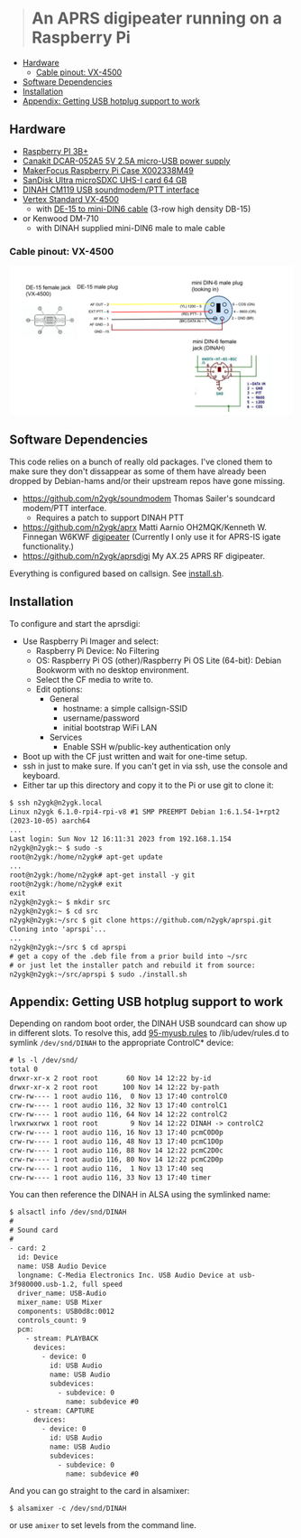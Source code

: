 ># An APRS digipeater running on a Raspberry Pi

<!-- toc -->

- [Hardware](#hardware)
  * [Cable pinout: VX-4500](#cable-pinout-vx-4500)
- [Software Dependencies](#software-dependencies)
- [Installation](#installation)
- [Appendix: Getting USB hotplug support to work](#appendix-getting-usb-hotplug-support-to-work)

<!-- tocstop -->

## Hardware

* [Raspberry PI 3B+](https://www.raspberrypi.com/products/raspberry-pi-3-model-b-plus/)
* [Canakit DCAR-052A5 5V 2.5A micro-USB power supply](https://www.canakit.com/raspberry-pi-adapter-power-supply-2-5a.html)
* [MakerFocus Raspberry Pi Case X002338M49](https://www.amazon.com/MakerFocus-Raspberry-Aluminum-Heatsink-Driver/dp/B07PNB7JWP)
* [SanDisk Ultra microSDXC UHS-I card 64 GB](https://www.amazon.com/SanDisk-microSDXC-Standard-Packaging-SDSQUNC-064G-GN6MA/dp/B010Q588D4)
* [DINAH CM119 USB soundmodem/PTT interface](https://kits4hams.com/dinah)
* [Vertex Standard VX-4500](https://www.yaesu.com/indexVS.cfm?cmd=DisplayProducts&ProdCatID=74&encProdID=985145DD4C41E33B7A105CE862474ED9&DivisionID=65&isArchived=0)
  * with [DE-15 to mini-DIN6 cable](#cable-pinout-vx-4500) (3-row high density DB-15)
* or Kenwood DM-710
  * with DINAH supplied mini-DIN6 male to male cable

### Cable pinout: VX-4500

![VX-4500 cable](./VX-4500-cable.svg)

## Software Dependencies

This code relies on a bunch of really old packages. I've cloned them
to make sure they don't dissappear as some of them have already been
dropped by Debian-hams and/or their upstream repos have gone missing.

* https://github.com/n2ygk/soundmodem Thomas Sailer's soundcard modem/PTT interface.
  * Requires a patch to support DINAH PTT
* https://github.com/n2ygk/aprx Matti Aarnio OH2MQK/Kenneth W. Finnegan W6KWF [digipeater](https://github.com/n2ygk/aprx)
  (Currently I only use it for APRS-IS igate functionality.)
* https://github.com/n2ygk/aprsdigi My AX.25 APRS RF digipeater.

Everything is configured based on callsign. See [install.sh](./install.sh).

## Installation
To configure and start the aprsdigi:
* Use Raspberry Pi Imager and select:
  * Raspberry Pi Device: No Filtering
  * OS: Raspberry Pi OS (other)/Raspberry Pi OS Lite (64-bit): Debian Bookworm with no desktop environment.
  * Select the CF media to write to.
  * Edit options:
    * General
      * hostname: a simple callsign-SSID
      * username/password
      * initial bootstrap WiFi LAN
    * Services
      * Enable SSH w/public-key authentication only
* Boot up with the CF just written and wait for one-time setup.
* ssh in just to make sure. If you can't get in via ssh, use the console and keyboard.
* Either tar up this directory and copy it to the Pi or use git to clone it:
```
$ ssh n2ygk@n2ygk.local
Linux n2ygk 6.1.0-rpi4-rpi-v8 #1 SMP PREEMPT Debian 1:6.1.54-1+rpt2 (2023-10-05) aarch64
...
Last login: Sun Nov 12 16:11:31 2023 from 192.168.1.154
n2ygk@n2ygk:~ $ sudo -s
root@n2ygk:/home/n2ygk# apt-get update
...
root@n2ygk:/home/n2ygk# apt-get install -y git
root@n2ygk:/home/n2ygk# exit
exit
n2ygk@n2ygk:~ $ mkdir src
n2ygk@n2ygk:~ $ cd src
n2ygk@n2ygk:~/src $ git clone https://github.com/n2ygk/aprspi.git
Cloning into 'aprspi'...
...
n2ygk@n2ygk:~/src $ cd aprspi
# get a copy of the .deb file from a prior build into ~/src
# or just let the installer patch and rebuild it from source:
n2ygk@n2ygk:~/src/aprspi $ sudo ./install.sh 
```

## Appendix: Getting USB hotplug support to work

Depending on random boot order, the DINAH USB soundcard can show up in different slots.
To resolve this, add [95-myusb.rules](./95-myusb.rules) to /lib/udev/rules.d to symlink `/dev/snd/DINAH` to the appropriate ControlC* device:

```
# ls -l /dev/snd/
total 0
drwxr-xr-x 2 root root       60 Nov 14 12:22 by-id
drwxr-xr-x 2 root root      100 Nov 14 12:22 by-path
crw-rw---- 1 root audio 116,  0 Nov 13 17:40 controlC0
crw-rw---- 1 root audio 116, 32 Nov 13 17:40 controlC1
crw-rw---- 1 root audio 116, 64 Nov 14 12:22 controlC2
lrwxrwxrwx 1 root root        9 Nov 14 12:22 DINAH -> controlC2
crw-rw---- 1 root audio 116, 16 Nov 13 17:40 pcmC0D0p
crw-rw---- 1 root audio 116, 48 Nov 13 17:40 pcmC1D0p
crw-rw---- 1 root audio 116, 88 Nov 14 12:22 pcmC2D0c
crw-rw---- 1 root audio 116, 80 Nov 14 12:22 pcmC2D0p
crw-rw---- 1 root audio 116,  1 Nov 13 17:40 seq
crw-rw---- 1 root audio 116, 33 Nov 13 17:40 timer
```

You can then reference the DINAH in ALSA using the symlinked name:
```
$ alsactl info /dev/snd/DINAH 
#
# Sound card
#
- card: 2
  id: Device
  name: USB Audio Device
  longname: C-Media Electronics Inc. USB Audio Device at usb-3f980000.usb-1.2, full speed
  driver_name: USB-Audio
  mixer_name: USB Mixer
  components: USB0d8c:0012
  controls_count: 9
  pcm:
    - stream: PLAYBACK
      devices:
        - device: 0
          id: USB Audio
          name: USB Audio
          subdevices:
            - subdevice: 0
              name: subdevice #0
    - stream: CAPTURE
      devices:
        - device: 0
          id: USB Audio
          name: USB Audio
          subdevices:
            - subdevice: 0
              name: subdevice #0

```

And you can go straight to the card in alsamixer:
```
$ alsamixer -c /dev/snd/DINAH
```
or use `amixer` to set levels from the command line.

